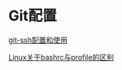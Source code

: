 # Git配置

[git-ssh配置和使用](https://segmentfault.com/a/1190000002645623)

[Linux关于bashrc与profile的区别](http://www.cnblogs.com/hongzg1982/articles/2101792.html)


